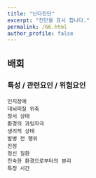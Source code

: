 ```yaml
---
title: "난다진단"
excerpt: "진단을 표시 합니다."
permalink: /66.html
author_profile: false
---
```

## 배회




### 특성 / 관련요인 / 위험요인

>                

    인지장애
    대뇌피질 위축
    정서 상태
    환경의 과잉자극
    생리적 상태
    발병 전 행위
    진정
    정신 질환
    친숙한 환경으로부터의 분리
    특정 시간



